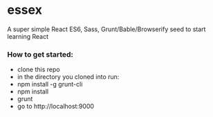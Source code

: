 # essex

A super simple React ES6, Sass, Grunt/Bable/Browserify seed to start learning React

### How to get started:
* clone this repo
* in the directory you cloned into run:
* npm install -g grunt-cli
* npm install
* grunt
* go to http://localhost:9000
